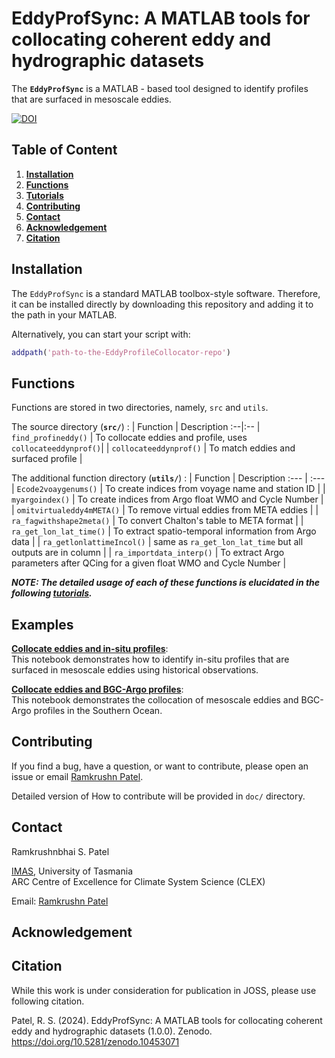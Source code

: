 # EddyProfSync: A MATLAB tools for collocating coherent eddy and hydrographic datasets

The **`EddyProfSync`** is a MATLAB - based tool designed to identify profiles that are surfaced in mesoscale eddies.


[![DOI](https://zenodo.org/badge/DOI/10.5281/zenodo.10453071.svg)](https://doi.org/10.5281/zenodo.10453071)


## Table of Content
1. [**Installation**](#installation-1)
1. [**Functions**](#functions)
1. [**Tutorials**](#examples)
1. [**Contributing**](#contributing)
1. [**Contact**](#contact)
1. [**Acknowledgement**](#acknowledgement)
1. [**Citation**](#citation)

<!-- 1. [**Requirements**](#requirements-1) -->

## Installation
The `EddyProfSync` is a standard MATLAB toolbox-style software. Therefore, it can be installed directly by downloading this repository and adding it to the path in your MATLAB. 

Alternatively, you can start your script with:
```matlab
addpath('path-to-the-EddyProfileCollocator-repo')
```
<!-- To quickly get started with `EddyProfSync`, follow these steps:
1.	Clone `EddyProfileCollocator` repository to your local machine.
1.	Add the toolbox to your MATLAB path.
1.	Run the provided example notebooks in the tutorials directory to understand the toolbox's capabilities. -->

<!-- ## Requirements
It is designed to work with MATLAB basic Toolbox. -->

## Functions
Functions are stored in two directories, namely, `src` and `utils`.

The source directory (**`src/`**) :
| Function | Description
:--|:--
| `find_profineddy()` | To collocate eddies and profile, uses `collocateeddynprof()`|
| `collocateeddynprof()` | To match eddies and surfaced profile |


The additional function directory (**`utils/`**) :
| Function | Description
:--- | :---
| `Ecode2voaygenums()` | To create indices from voyage name and station ID |
| `myargoindex()` | To create indices from Argo float WMO and Cycle Number |
| `omitvirtualeddy4mMETA()` | To remove virtual eddies from META eddies |
| `ra_fagwithshape2meta()` | To convert Chalton's table to META format |
| `ra_get_lon_lat_time()` | To extract spatio-temporal information from Argo data |
| `ra_getlonlattimeIncol()` | same as `ra_get_lon_lat_time` but all outputs are in column |
| `ra_importdata_interp()` | To extract Argo parameters after QCing for a given float WMO and Cycle Number |

**_NOTE: The detailed usage of each of these functions is elucidated in the following [tutorials](#examples)._**

## Examples
[**Collocate eddies and in-situ profiles**](tutorials/matchInsituProfiles_stas.html):\
This notebook demonstrates how to identify in-situ profiles that are surfaced in mesoscale eddies using historical observations.

[**Collocate eddies and BGC-Argo profiles**](tutorials/matchArgo_SO.ipynb):\
This notebook demonstrates the collocation of mesoscale eddies and BGC-Argo profiles in the Southern Ocean.

## Contributing
If you find a bug, have a question, or want to contribute, please open an issue or email [Ramkrushn Patel](Ramkrushnbhai.Patel@utas.edu.au). 

Detailed version of How to contribute will be provided in `doc/` directory.

## Contact
Ramkrushnbhai S. Patel

[IMAS](https://www.imas.utas.edu.au/), University of Tasmania\
ARC Centre of Excellence for Climate System Science (CLEX)

Email: [Ramkrushn Patel](mailto:Ramkrushnbhai.Patel@utas.edu.au)


## Acknowledgement

## Citation
While this work is under consideration for publication in JOSS, please use following citation.

Patel, R. S. (2024). EddyProfSync: A MATLAB tools for collocating coherent eddy and hydrographic datasets (1.0.0). Zenodo. https://doi.org/10.5281/zenodo.10453071
